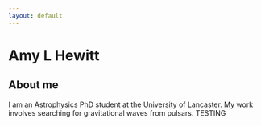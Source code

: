 ```yaml
---
layout: default
---
```


# Amy L Hewitt

## About me
I am an Astrophysics PhD student at the University of Lancaster. My work involves searching for gravitational waves from pulsars. TESTING
